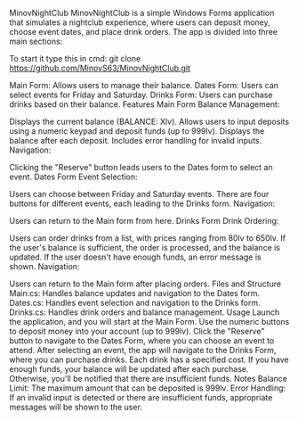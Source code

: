 MinovNightClub
MinovNightClub is a simple Windows Forms application that simulates a nightclub experience, where users can deposit money, choose event dates, and place drink orders. The app is divided into three main sections:

To start it type this in cmd: git clone https://github.com/MinovS63/MinovNightClub.git


Main Form: Allows users to manage their balance.
Dates Form: Users can select events for Friday and Saturday.
Drinks Form: Users can purchase drinks based on their balance.
Features
Main Form
Balance Management:

Displays the current balance (BALANCE: Xlv).
Allows users to input deposits using a numeric keypad and deposit funds (up to 999lv).
Displays the balance after each deposit.
Includes error handling for invalid inputs.
Navigation:

Clicking the "Reserve" button leads users to the Dates form to select an event.
Dates Form
Event Selection:

Users can choose between Friday and Saturday events.
There are four buttons for different events, each leading to the Drinks form.
Navigation:

Users can return to the Main form from here.
Drinks Form
Drink Ordering:

Users can order drinks from a list, with prices ranging from 80lv to 650lv.
If the user's balance is sufficient, the order is processed, and the balance is updated.
If the user doesn't have enough funds, an error message is shown.
Navigation:

Users can return to the Main form after placing orders.
Files and Structure
Main.cs: Handles balance updates and navigation to the Dates form.
Dates.cs: Handles event selection and navigation to the Drinks form.
Drinks.cs: Handles drink orders and balance management.
Usage
Launch the application, and you will start at the Main Form.
Use the numeric buttons to deposit money into your account (up to 999lv).
Click the "Reserve" button to navigate to the Dates Form, where you can choose an event to attend.
After selecting an event, the app will navigate to the Drinks Form, where you can purchase drinks. Each drink has a specified cost.
If you have enough funds, your balance will be updated after each purchase. Otherwise, you'll be notified that there are insufficient funds.
Notes
Balance Limit: The maximum amount that can be deposited is 999lv.
Error Handling: If an invalid input is detected or there are insufficient funds, appropriate messages will be shown to the user.
